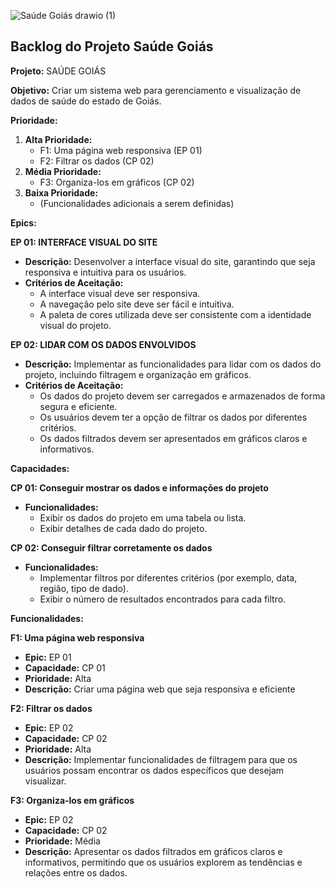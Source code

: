 
![Saúde Goiás drawio (1)](https://github.com/unb-mds/Saude-Goias-Squad12/assets/73038704/14fdac91-68d4-4054-8132-1d231555ac24)

## Backlog do Projeto Saúde Goiás

**Projeto:** SAÚDE GOIÁS

**Objetivo:** Criar um sistema web para gerenciamento e visualização de dados de saúde do estado de Goiás.

**Prioridade:**

1. **Alta Prioridade:**
    * F1: Uma página web responsiva (EP 01)
    * F2: Filtrar os dados (CP 02)
2. **Média Prioridade:**
    * F3: Organiza-los em gráficos (CP 02)
3. **Baixa Prioridade:**
    * (Funcionalidades adicionais a serem definidas)

**Epics:**

**EP 01: INTERFACE VISUAL DO SITE**

* **Descrição:** Desenvolver a interface visual do site, garantindo que seja responsiva e intuitiva para os usuários.
* **Critérios de Aceitação:**
    * A interface visual deve ser responsiva.
    * A navegação pelo site deve ser fácil e intuitiva.
    * A paleta de cores utilizada deve ser consistente com a identidade visual do projeto.

**EP 02: LIDAR COM OS DADOS ENVOLVIDOS**

* **Descrição:** Implementar as funcionalidades para lidar com os dados do projeto, incluindo filtragem e organização em gráficos.
* **Critérios de Aceitação:**
    * Os dados do projeto devem ser carregados e armazenados de forma segura e eficiente.
    * Os usuários devem ter a opção de filtrar os dados por diferentes critérios.
    * Os dados filtrados devem ser apresentados em gráficos claros e informativos.

**Capacidades:**

**CP 01: Conseguir mostrar os dados e informações do projeto**

* **Funcionalidades:**
    * Exibir os dados do projeto em uma tabela ou lista.
    * Exibir detalhes de cada dado do projeto.

**CP 02: Conseguir filtrar corretamente os dados**

* **Funcionalidades:**
    * Implementar filtros por diferentes critérios (por exemplo, data, região, tipo de dado).
    * Exibir o número de resultados encontrados para cada filtro.

**Funcionalidades:**

**F1: Uma página web responsiva**

* **Epic:** EP 01
* **Capacidade:** CP 01
* **Prioridade:** Alta
* **Descrição:** Criar uma página web que seja responsiva e eficiente

**F2: Filtrar os dados**

* **Epic:** EP 02
* **Capacidade:** CP 02
* **Prioridade:** Alta
* **Descrição:** Implementar funcionalidades de filtragem para que os usuários possam encontrar os dados específicos que desejam visualizar.

**F3: Organiza-los em gráficos**

* **Epic:** EP 02
* **Capacidade:** CP 02
* **Prioridade:** Média
* **Descrição:** Apresentar os dados filtrados em gráficos claros e informativos, permitindo que os usuários explorem as tendências e relações entre os dados.

